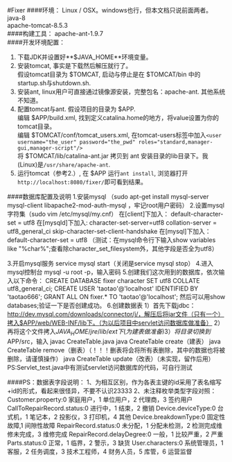 #Fixer
####环境：
Linux / OSX。windows也行，但本文档只说前面两者。  
java-8  
apache-tomcat-8.5.3  
####构建工具：
apache-ant-1.9.7  
####开发环境配置：
1. 下载JDK并设置好**$JAVA_HOME**环境变量。  
2. 安装tomcat, 事实是下载然后解压就行了。  
假设tomcat目录为 $TOMCAT, 启动与停止是在 $TOMCAT/bin 中的startup.sh与shutdown.sh.  
3. 安装ant, linux用户可直接通过镜像源安装，完整包名：apache-ant. 其他系统不知道。  
4. 配置tomcat与ant. 假设项目的目录为 $APP.     
编辑 $APP/build.xml, 找到定义catalina.home的地方，将value设置为你的tomcat目录。  
编辑 $TOMCAT/conf/tomcat_users.xml, 在tomcat-users标签中加入```<user username="the_user" password="the_pwd" roles="standard,manager-gui,manager-script"/>```  
将 $TOMCAT/lib/catalina-ant.jar 拷贝到 ant 安装目录的lib目录下。我(Linux)是```/usr/share/apache-ant```.  
5. 运行tomcat（参考2.）, 在 $APP 运行```ant install```, 浏览器打开```http://localhost:8080/fixer/```即可看到结果。

####数据库配置及说明
1.安装mysql （sudo apt-get install mysql-server mysql-client libapache2-mod-auth-mysql ，牢记root用户密码）
2.设置mysql字符集（sudo vim /etc/mysql/my.cnf）
在[client]下加入：
default-character-set = utf8
在[mysqld]下加入:
character-set-server=utf8
collation-server = utf8_general_ci
skip-character-set-client-handshake
在[mysql]下加入：
default-character-set = utf8
（测试：在mysql命令行下输入show variables like "%char%";查看除character_set_filesystem外，其他字段是否全为utf8）

3.开启mysql服务 service mysql start（关闭是service mysql stop）
4.进入mysql控制台 mysql -u root -p，输入密码
5.创建我们这次用到的数据库，依次输入以下命令：
CREATE DATABASE fixer character SET utf8 COLLATE utf8_general_ci; 
CREATE USER 'taotao'@'localhost' IDENTIFIED BY 'taotao666';
GRANT ALL ON fixer.* TO 'taotao'@'localhost';
然后可以用show databases;验证一下是否创建成功。
6.创建数据表
	1）首先下载jdbc：http://dev.mysql.com/downloads/connector/j/，解压后将jar文件（只有一个）拷入$APP/web/WEB-INF/lib下。（为以后项目中servlet访问数据库做准备）
	2）再将这个文件拷入$JAVA_HOME/jre/lib/ext下(为建表做准备)
	3）将目录切换到$APP/src，输入
		javac CreateTable.java
		java CreateTable create（建表）
		java CreateTable remove（删表）（！！！删表将会将所有表删除，其中的数据也将被删除，请谨慎操作）
		java CreateTable update（改表）（未实现，留作后用）
PS:Servlet_test.java中有测试servlet访问数据库的代码，可自行测试

####PS：数据表字段说明：
1、为相互区别，作为各表主键的id采用了表名缩写+id的形式，看起来很怪异，不要不认识23333
2、未注释枚举类型字段对照：
Customer.property:0 家庭用户，1 单位用户，2 代理商，3 签约用户
CallToRepairRecord.status:0 进行中，1 结束，2 撤销
Device.deviceType:0 台式机，1 笔记本，2 投影仪，3 打印机，4 其他
Device.breakdownType:0 固定性故障,1 间隙性故障
RepairRecord.status:0 未分配，1 分配未检测，2 检测完成维修未完成，3 维修完成
RepairRecord.delayDegree:0 一般，1 比较严重，2 严重
Parts.status:0 正常，1 临界，2 警示，3 缺货
User.characters:0 系统管理员，1 客服，2 任务调度，3 技术工程师，4 财务人员，5 库管，6 运营监督









